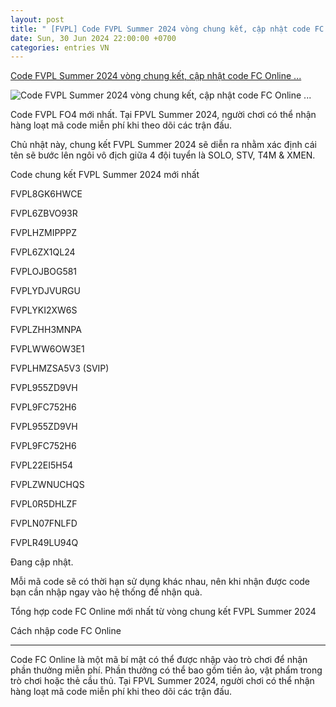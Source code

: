 ```yaml
---
layout: post
title: " [FVPL] Code FVPL Summer 2024 vòng chung kết, cập nhật code FC Online ..."
date: Sun, 30 Jun 2024 22:00:00 +0700
categories: entries VN
---
```

[Code FVPL Summer 2024 vòng chung kết, cập nhật code FC Online ...](https://webthethao.vn/fifa-online/code-fvpl-summer-2024-vong-chung-ket-cap-nhat-code-fc-online-thang-62024-pIKEt5xSR.htm)

![Code FVPL Summer 2024 vòng chung kết, cập nhật code FC Online ...](https://cdnmedia.webthethao.vn/thumb/720-405/uploads/2024-03-31/code-chung-ket-fvpl-2024.jpg)

Code FVPL FO4 mới nhất. Tại FPVL Summer 2024, người chơi có thể nhận hàng loạt mã code miễn phí khi theo dõi các trận đấu.

Chủ nhật này, chung kết FVPL Summer 2024 sẽ diễn ra nhằm xác định cái tên sẽ bước lên ngôi vô địch giữa 4 đội tuyển là SOLO, STV, T4M & XMEN.

Code chung kết FVPL Summer 2024 mới nhất

FVPL8GK6HWCE

FVPL6ZBVO93R

FVPLHZMIPPPZ

FVPL6ZX1QL24

FVPLOJBOG581

FVPLYDJVURGU

FVPLYKI2XW6S

FVPLZHH3MNPA

FVPLWW6OW3E1

FVPLHMZSA5V3 (SVIP)

FVPL955ZD9VH

FVPL9FC752H6

FVPL955ZD9VH

FVPL9FC752H6

FVPL22EI5H54

FVPLZWNUCHQS

FVPL0R5DHLZF

FVPLN07FNLFD

FVPLR49LU94Q

Đang cập nhật.

Mỗi mã code sẽ có thời hạn sử dụng khác nhau, nên khi nhận được code bạn cần nhập ngay vào hệ thống để nhận quà.

Tổng hợp code FC Online mới nhất từ vòng chung kết FVPL Summer 2024

Cách nhập code FC Online

***

Code FC Online là một mã bí mật có thể được nhập vào trò chơi để nhận phần thưởng miễn phí. Phần thưởng có thể bao gồm tiền ảo, vật phẩm trong trò chơi hoặc thẻ cầu thủ. Tại FPVL Summer 2024, người chơi có thể nhận hàng loạt mã code miễn phí khi theo dõi các trận đấu.

